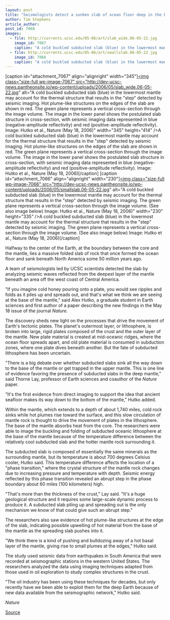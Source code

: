 ```yaml
---
layout: post
title: "Seismologists detect a sunken slab of ocean floor deep in the Earth"
author: Tim Stephens
article_author: 
post_id: 7068
images:
  - file: http://currents.ucsc.edu/05-06/art/slab_wide.06-05-22.jpg
    image_id: 7067
    caption: "A cold buckled subducted slab (blue) in the lowermost mantle may account for the thermal structure that results in the 'step' detected by seismic imaging. Hot plume-like structures on the edges of the slab are shown in red. The green plane represents a vertical cross-section through the image volume. The image in the lower panel shows the postulated slab structure in cross-section, with seismic imaging data represented in blue (negative-amplitude reflectivity) and red (positive-amplitude reflectivity). Image: Hutko et al., Nature (May 18, 2006)"
  - file: http://currents.ucsc.edu/05-06/art/smallslab.06-05-22.jpg
    image_id: 7066
    caption: "A cold buckled subducted slab (blue) in the lowermost mantle may account for the thermal structure that results in the 'step' detected by seismic imaging. The green plane represents a vertical cross-section through the image volume. (See also image below) Image: Hutko et al., Nature (May 18, 2006)"
---
```


[caption id="attachment_7067" align="alignright" width="345"]<a href="http://dev-ucsc-news.pantheonsite.io/wp-content/uploads/2006/05/slab_wide.06-05-22.jpg"><img class="size-full wp-image-7067" src="http://dev-ucsc-news.pantheonsite.io/wp-content/uploads/2006/05/slab_wide.06-05-22.jpg" alt="A cold buckled subducted slab (blue) in the lowermost mantle may account for the thermal structure that results in the "step" detected by seismic imaging. Hot plume-like structures on the edges of the slab are shown in red. The green plane represents a vertical cross-section through the image volume. The image in the lower panel shows the postulated slab structure in cross-section, with seismic imaging data represented in blue (negative-amplitude reflectivity) and red (positive-amplitude reflectivity). Image: Hutko et al., Nature (May 18, 2006)" width="345" height="414" /></a>A cold buckled subducted slab (blue) in the lowermost mantle may account for the thermal structure that results in the "step" detected by seismic imaging. Hot plume-like structures on the edges of the slab are shown in red. The green plane represents a vertical cross-section through the image volume. The image in the lower panel shows the postulated slab structure in cross-section, with seismic imaging data represented in blue (negative-amplitude reflectivity) and red (positive-amplitude reflectivity). Image: Hutko et al., Nature (May 18, 2006)[/caption]
[caption id="attachment_7066" align="alignright" width="230"]<a href="http://dev-ucsc-news.pantheonsite.io/wp-content/uploads/2006/05/smallslab.06-05-22.jpg"><img class="size-full wp-image-7066" src="http://dev-ucsc-news.pantheonsite.io/wp-content/uploads/2006/05/smallslab.06-05-22.jpg" alt="A cold buckled subducted slab (blue) in the lowermost mantle may account for the thermal structure that results in the "step" detected by seismic imaging. The green plane represents a vertical cross-section through the image volume. (See also image below) Image: Hutko et al., Nature (May 18, 2006)" width="230" height="335" /></a>A cold buckled subducted slab (blue) in the lowermost mantle may account for the thermal structure that results in the "step" detected by seismic imaging. The green plane represents a vertical cross-section through the image volume. (See also image below) Image: Hutko et al., Nature (May 18, 2006)[/caption]
<a name="content" id="content"></a>
<p>
  Halfway to the center of the Earth, at the boundary between the core and the mantle, lies a massive folded slab of rock that once formed the ocean floor and sank beneath North America some 50 million years ago.
</p>
<p>
  A team of seismologists led by UCSC scientists detected the slab by analyzing seismic waves reflected from the deepest layer of the mantle beneath an area off the west coast of Central America.
</p>
<p>
  "If you imagine cold honey pouring onto a plate, you would see ripples and folds as it piles up and spreads out, and that's what we think we are seeing at the base of the mantle," said Alex Hutko, a graduate student in Earth sciences and first author of a paper describing the new findings in the May 18 issue of the journal <i>Nature.</i>
</p>
<p>
  The discovery sheds new light on the processes that drive the movement of Earth's tectonic plates. The planet's outermost layer, or lithosphere, is broken into large, rigid plates composed of the crust and the outer layer of the mantle. New plate material is created at mid-oceanic ridges, where the ocean floor spreads apart, and old plate material is consumed in subduction zones, where one plate dives beneath another. But the fate of subducted lithosphere has been uncertain.
</p>
<p>
  "There is a big debate over whether subducted slabs sink all the way down to the base of the mantle or get trapped in the upper mantle. This is one line of evidence favoring the presence of subducted slabs in the deep mantle," said Thorne Lay, professor of Earth sciences and coauthor of the <i>Nature</i> paper.
</p>
<p>
  "It's the first evidence from direct imaging to support the idea that ancient seafloor makes its way down to the bottom of the mantle," Hutko added.
</p>
<p>
  Within the mantle, which extends to a depth of about 1,740 miles, cold rock sinks while hot plumes rise toward the surface, and this slow circulation of mantle rock is thought to drive the movement of plates in the lithosphere. The base of the mantle absorbs heat from the core. The researchers were able to image the buckling and folding of subducted oceanic lithosphere at the base of the mantle because of the temperature difference between the relatively cool subducted slab and the hotter mantle rock surrounding it.
</p>
<p>
  The subducted slab is composed of essentially the same minerals as the surrounding mantle, but its temperature is about 700 degrees Celsius cooler, Hutko said. This temperature difference affects the location of a "phase transition," where the crystal structure of the mantle rock changes due to increasing pressure and temperature with depth. Seismic energy reflected by this phase transition revealed an abrupt step in the phase boundary about 60 miles (100 kilometers) high.
</p>
<p>
  "That's more than the thickness of the crust," Lay said. "It's a huge geological structure and it requires some large-scale dynamic process to produce it. A subducted slab piling up and spreading out is the only mechanism we know of that could give such an abrupt step."
</p>
<p>
  The researchers also saw evidence of hot plume-like structures at the edge of the slab, indicating possible upwelling of hot material from the base of the mantle as the spreading slab pushes into it.
</p>
<p>
  "We think there is a kind of pushing and bulldozing away of a hot basal layer of the mantle, giving rise to small plumes at the edges," Hutko said.
</p>
<p>
  The study used seismic data from earthquakes in South America that were recorded at seismographic stations in the western United States. The researchers analyzed the data using imaging techniques adapted from those used in oil exploration to study complex structures in the crust.
</p>
<p>
  "The oil industry has been using these techniques for decades, but only recently have we been able to exploit them for the deep Earth because of new data available from the seismographic network," Hutko said.
</p><i>Nature</i>
<p><a href="http://www1.ucsc.edu/currents/05-06/05-22/slab.asp" title="Permalink to slab">Source</a></p>
